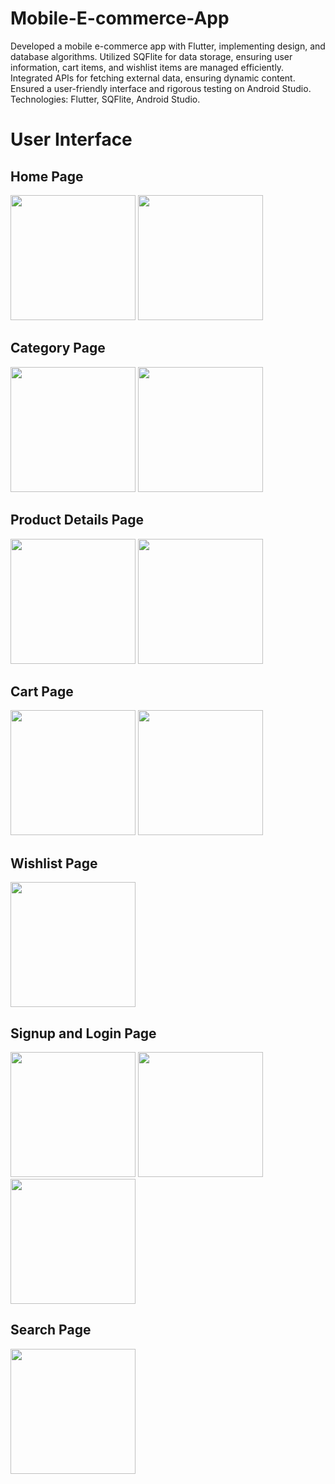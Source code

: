# Mobile-E-commerce-App
Developed a mobile e-commerce app with Flutter, implementing design, and database algorithms. Utilized SQFlite for data storage, ensuring user information, cart items, and wishlist items are managed efficiently. Integrated APIs for fetching external data, ensuring dynamic content. Ensured a user-friendly interface and rigorous testing on Android Studio. Technologies: Flutter, SQFlite, Android Studio.


# User Interface


## Home Page

<div>
  <img src="https://github.com/SajedHamdan09/Mobile-E-commerce-App/blob/main/UI_Images/home1.png" width="200" />
  <img src="https://github.com/SajedHamdan09/Mobile-E-commerce-App/blob/main/UI_Images/home2.png" width="200" /> 
</div>




## Category Page

<div>
  <img src="https://github.com/SajedHamdan09/Mobile-E-commerce-App/blob/main/UI_Images/category1.png" width="200" />
  <img src="https://github.com/SajedHamdan09/Mobile-E-commerce-App/blob/main/UI_Images/category2.png" width="200" /> 
</div>




## Product Details Page

<div>
  <img src="https://github.com/SajedHamdan09/Mobile-E-commerce-App/blob/main/UI_Images/details1.png" width="200" />
  <img src="https://github.com/SajedHamdan09/Mobile-E-commerce-App/blob/main/UI_Images/details2.png" width="200" /> 
</div>




## Cart Page

<div>
  <img src="https://github.com/SajedHamdan09/Mobile-E-commerce-App/blob/main/UI_Images/cart.png" width="200" />
  <img src="https://github.com/SajedHamdan09/Mobile-E-commerce-App/blob/main/UI_Images/cart2.png" width="200" />
</div>




## Wishlist Page

<div>
  <img src="https://github.com/SajedHamdan09/Mobile-E-commerce-App/blob/main/UI_Images/wishlist.png" width="200" />
</div>



## Signup and Login Page

<div>
  <img src="https://github.com/SajedHamdan09/Mobile-E-commerce-App/blob/main/UI_Images/signup.png" width="200" />
  <img src="https://github.com/SajedHamdan09/Mobile-E-commerce-App/blob/main/UI_Images/login.png" width="200" />
  <img src="https://github.com/SajedHamdan09/Mobile-E-commerce-App/blob/main/UI_Images/forgot.png" width="200" />
</div>




## Search Page

<div>
  <img src="https://github.com/SajedHamdan09/Mobile-E-commerce-App/blob/main/UI_Images/searchPage.png" width="200" />
</div>
